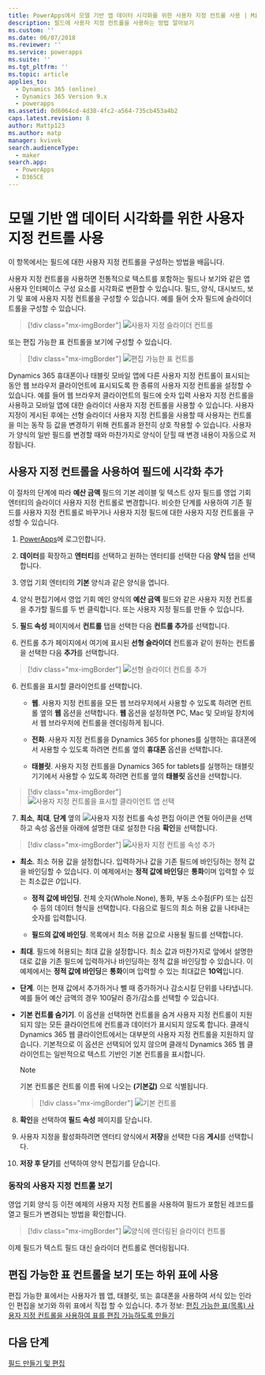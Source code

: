 ```yaml
---
title: PowerApps에서 모델 기반 앱 데이터 시각화를 위한 사용자 지정 컨트롤 사용 | MicrosoftDocs
description: 필드에 사용자 지정 컨트롤을 사용하는 방법 알아보기
ms.custom: ''
ms.date: 06/07/2018
ms.reviewer: ''
ms.service: powerapps
ms.suite: ''
ms.tgt_pltfrm: ''
ms.topic: article
applies_to:
  - Dynamics 365 (online)
  - Dynamics 365 Version 9.x
  - powerapps
ms.assetid: 0d6064cd-4d38-4fc2-a564-735cb453a4b2
caps.latest.revision: 8
author: Mattp123
ms.author: matp
manager: kvivek
search.audienceType:
  - maker
search.app:
  - PowerApps
  - D365CE
---
```

# <a name="use-custom-controls-for-model-driven-app-data-visualizations"></a>모델 기반 앱 데이터 시각화를 위한 사용자 지정 컨트롤 사용

이 항목에서는 필드에 대한 사용자 지정 컨트롤을 구성하는 방법을 배웁니다. 

사용자 지정 컨트롤을 사용하면 전통적으로 텍스트를 포함하는 필드나 보기와 같은 앱 사용자 인터페이스 구성 요소를 시각화로 변환할 수 있습니다. 필드, 양식, 대시보드, 보기 및 표에 사용자 지정 컨트롤을 구성할 수 있습니다. 예를 들어 숫자 필드에 슬라이더 트롤을 구성할 수 있습니다.

   > [!div class="mx-imgBorder"] 
   > ![사용자 지정 슬라이더 컨트롤](media/slider-control.PNG "필드용 슬라이더 컨트롤")

또는 편집 가능한 표 컨트롤을 보기에 구성할 수 있습니다. 

   > [!div class="mx-imgBorder"] 
   > ![편집 가능한 표 컨트롤](media/editable-grid-example.png)

Dynamics 365 휴대폰이나 태블릿 모바일 앱에 다른 사용자 지정 컨트롤이 표시되는 동안 웹 브라우저 클라이언트에 표시되도록 한 종류의 사용자 지정 컨트롤을 설정할 수 있습니다. 예를 들어 웹 브라우저 클라이언트의 필드에 숫자 입력 사용자 지정 컨트롤을 사용하고 모바일 앱에 대한 슬라이더 사용자 지정 컨트롤을 사용할 수 있습니다. 사용자 지정이 게시된 후에는 선형 슬라이더 사용자 지정 컨트롤을 사용할 때 사용자는 컨트롤을 미는 동작 등 값을 변경하기 위해 컨트롤과 완전히 상호 작용할 수 있습니다. 사용자가 양식의 일반 필드를 변경할 때와 마찬가지로 양식이 닫힐 때 변경 내용이 자동으로 저장됩니다.  
  
## <a name="use-a-custom-control-to-add-visualizations-to-a-field"></a>사용자 지정 컨트롤을 사용하여 필드에 시각화 추가  
 이 절차의 단계에 따라 **예산 금액** 필드의 기본 레이블 및 텍스트 상자 필드를 영업 기회 엔터티의 슬라이더 사용자 지정 컨트롤로 변경합니다. 비슷한 단계를 사용하여 기존 필드를 사용자 지정 컨트롤로 바꾸거나 사용자 지정 필드에 대한 사용자 지정 컨트롤을 구성할 수 있습니다.  
  
1.  [PowerApps](https://web.powerapps.com/?utm_source=padocs&utm_medium=linkinadoc&utm_campaign=referralsfromdoc)에 로그인합니다.  

     

2.  **데이터**를 확장하고 **엔터티**를 선택하고 원하는 엔터티를 선택한 다음 **양식** 탭을 선택합니다.  
  
2.  영업 기회 엔터티의 **기본** 양식과 같은 양식을 엽니다. 
  
3.  양식 편집기에서 영업 기회 메인 양식의 **예산 금액** 필드와 같은 사용자 지정 컨트롤을 추가할 필드를 두 번 클릭합니다. 또는 사용자 지정 필드를 만들 수 있습니다. 
  
4.  **필드 속성** 페이지에서 **컨트롤** 탭을 선택한 다음 **컨트롤 추가**를 선택합니다.  
  
5.  컨트롤 추가 페이지에서 여기에 표시된 **선형 슬라이더** 컨트롤과 같이 원하는 컨트롤을 선택한 다음 **추가**를 선택합니다.  

   > [!div class="mx-imgBorder"] 
   > ![선형 슬라이더 컨트롤 추가](media/add-slider.PNG "선형 슬라이더 컨트롤 추가")  
  
6.  컨트롤을 표시할 클라이언트를 선택합니다.  
  
    - **웹**. 사용자 지정 컨트롤을 모든 웹 브라우저에서 사용할 수 있도록 하려면 컨트롤 옆의 **웹** 옵션을 선택합니다. **웹** 옵션을 설정하면 PC, Mac 및 모바일 장치에서 웹 브라우저에 컨트롤을 렌더링하게 됩니다.  
  
    - **전화**. 사용자 지정 컨트롤을 Dynamics 365 for phones를 실행하는 휴대폰에서 사용할 수 있도록 하려면 컨트롤 옆의 **휴대폰** 옵션을 선택합니다.  
  
    - **태블릿**. 사용자 지정 컨트롤을 Dynamics 365 for tablets를 실행하는 태블릿 기기에서 사용할 수 있도록 하려면 컨트롤 옆의 **태블릿** 옵션을 선택합니다.  
  
   > [!div class="mx-imgBorder"] 
   > ![사용자 지정 컨트롤을 표시할 클라이언트 앱 선택](media/choose-client.png "사용자 지정 컨트롤을 표시할 클라이언트 앱 선택")  
  
7.  **최소**, **최대**, **단계** 옆의 ![사용자 지정 컨트롤 속성 편집 아이콘](media/ccf-pencil-icon.png "사용자 지정 컨트롤 속성 편집 아이콘") 연필 아이콘을 선택하고 속성 옵션을 아래에 설명한 대로 설정한 다음 **확인**을 선택합니다.  
  
   > [!div class="mx-imgBorder"] 
   > ![사용자 지정 컨트롤 속성 추가](media/ccf-add-properties.png "사용자 지정 컨트롤 속성 추가")
  
   - **최소**. 최소 허용 값을 설정합니다. 입력하거나 값을 기존 필드에 바인딩하는 정적 값을 바인딩할 수 있습니다. 이 예제에서는 **정적 값에 바인딩**은 **통화**이며 입력할 수 있는 최소값은 *0*입니다.  
  
       - **정적 값에 바인딩**. 전체 숫자(Whole.None), 통화, 부동 소수점(FP) 또는 십진수 등의 데이터 형식을 선택합니다. 다음으로 필드의 최소 허용 값을 나타내는 숫자를 입력합니다.  
  
       - **필드의 값에 바인딩**. 목록에서 최소 허용 값으로 사용될 필드를 선택합니다.  
  
   - **최대**. 필드에 허용되는 최대 값을 설정합니다. 최소 값과 마찬가지로 앞에서 설명한 대로 값을 기존 필드에 입력하거나 바인딩하는 정적 값을 바인딩할 수 있습니다. 이 예제에서는 **정적 값에 바인딩**은 **통화**이며 입력할 수 있는 최대값은 **10억**입니다.  
  
   - **단계**. 이는 현재 값에서 추가하거나 뺄 때 증가하거나 감소시킬 단위를 나타냅니다. 예를 들어 예산 금액의 경우 100달러 증가/감소를 선택할 수 있습니다.  
  
   - **기본 컨트롤 숨기기**. 이 옵션을 선택하면 컨트롤을 숨겨 사용자 지정 컨트롤이 지원되지 않는 모든 클라이언트에 컨트롤과 데이터가 표시되지 않도록 합니다. 클래식 Dynamics 365 웹 클라이언트에서는 대부분의 사용자 지정 컨트롤을 지원하지 않습니다. 기본적으로 이 옵션은 선택되어 있지 않으며 클래식 Dynamics 365 웹 클라이언트는 일반적으로 텍스트 기반인 기본 컨트롤을 표시합니다.  
  
       > [!NOTE]
       >  기본 컨트롤은 컨트롤 이름 뒤에 나오는 **(기본값)** 으로 식별됩니다.  
       >   
       > > [!div class="mx-imgBorder"] 
       > > ![기본 컨트롤](media/default-control.png "기본 컨트롤")  
  
8.  **확인**을 선택하여 **필드 속성** 페이지를 닫습니다.  
  
9. 사용자 지정을 활성화하려면 엔터티 양식에서 **저장**을 선택한 다음 **게시**를 선택합니다.  
  
10. **저장 후 닫기**를 선택하여 양식 편집기를 닫습니다.  
  
### <a name="see-the-custom-control-in-action"></a>동작의 사용자 지정 컨트롤 보기  
 영업 기회 양식 등 이전 예제의 사용자 지정 컨트롤을 사용하여 필드가 포함된 레코드를 열고 필드가 변경되는 방법을 확인합니다.  
  
   > [!div class="mx-imgBorder"] 
   > ![양식에 렌더링된 슬라이더 컨트롤](media/slider-control.PNG "양식에 렌더링된 슬라이더 컨트롤")  
  
 이제 필드가 텍스트 필드 대신 슬라이더 컨트롤로 렌더링됩니다. 

## <a name="use-the-editable-grid-control-on-a-view-or-sub-grid"></a>편집 가능한 표 컨트롤을 보기 또는 하위 표에 사용

편집 가능한 표에서는 사용자가 웹 앱, 태블릿, 또는 휴대폰을 사용하여 서식 있는 인라인 편집을 보기와 하위 표에서 직접 할 수 있습니다. 추가 정보: [편집 가능한 표(목록) 사용자 지정 컨트롤을 사용하여 표를 편집 가능하도록 만들기](make-grids-lists-editable-custom-control.md) 
  
## <a name="next-steps"></a>다음 단계  
[필드 만들기 및 편집](../common-data-service/create-edit-fields.md)
